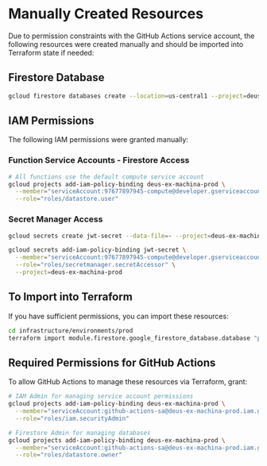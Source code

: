 # Manually Created Resources

Due to permission constraints with the GitHub Actions service account, the following resources were created manually and should be imported into Terraform state if needed:

## Firestore Database
```bash
gcloud firestore databases create --location=us-central1 --project=deus-ex-machina-prod
```

## IAM Permissions
The following IAM permissions were granted manually:

### Function Service Accounts - Firestore Access
```bash
# All functions use the default compute service account
gcloud projects add-iam-policy-binding deus-ex-machina-prod \
  --member="serviceAccount:97677897945-compute@developer.gserviceaccount.com" \
  --role="roles/datastore.user"
```

### Secret Manager Access
```bash
gcloud secrets create jwt-secret --data-file=- --project=deus-ex-machina-prod <<< "$(openssl rand -base64 32)"

gcloud secrets add-iam-policy-binding jwt-secret \
  --member="serviceAccount:97677897945-compute@developer.gserviceaccount.com" \
  --role="roles/secretmanager.secretAccessor" \
  --project=deus-ex-machina-prod
```

## To Import into Terraform

If you have sufficient permissions, you can import these resources:

```bash
cd infrastructure/environments/prod
terraform import module.firestore.google_firestore_database.database "projects/deus-ex-machina-prod/databases/(default)"
```

## Required Permissions for GitHub Actions

To allow GitHub Actions to manage these resources via Terraform, grant:

```bash
# IAM Admin for managing service account permissions
gcloud projects add-iam-policy-binding deus-ex-machina-prod \
  --member="serviceAccount:github-actions-sa@deus-ex-machina-prod.iam.gserviceaccount.com" \
  --role="roles/iam.securityAdmin"

# Firestore Admin for managing databases
gcloud projects add-iam-policy-binding deus-ex-machina-prod \
  --member="serviceAccount:github-actions-sa@deus-ex-machina-prod.iam.gserviceaccount.com" \
  --role="roles/datastore.owner"
```